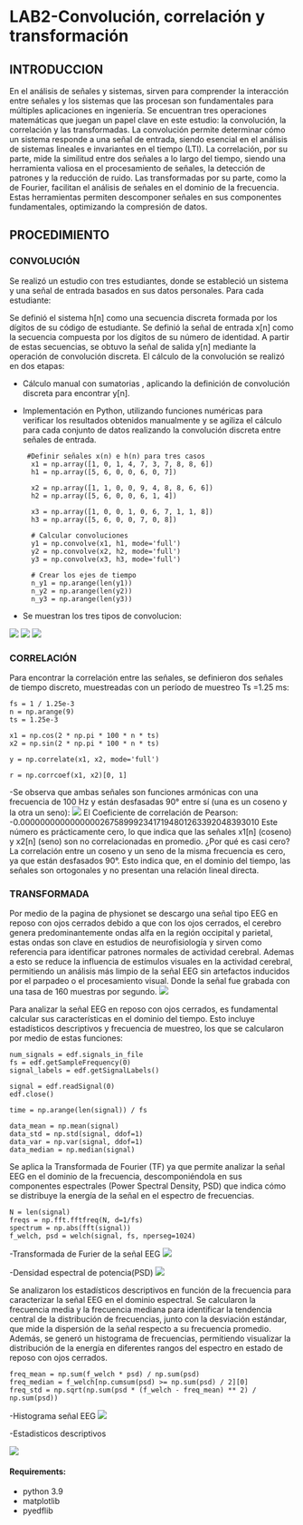 # LAB2-Convolución, correlación y transformación 
## INTRODUCCION 
En el análisis de señales y sistemas, sirven para comprender la interacción entre señales y los sistemas que las procesan son fundamentales para múltiples aplicaciones en ingeniería. Se encuentran tres operaciones matemáticas que juegan un papel clave en este estudio: la convolución, la correlación y las transformadas.
La convolución permite determinar cómo un sistema responde a una señal de entrada, siendo esencial en el análisis de sistemas lineales e invariantes en el tiempo (LTI). La correlación, por su parte, mide la similitud entre dos señales a lo largo del tiempo, siendo una herramienta valiosa en el procesamiento de señales, la detección de patrones y la reducción de ruido. Las transformadas por su parte, como la de Fourier, facilitan el análisis de señales en el dominio de la frecuencia. Estas herramientas permiten descomponer señales en sus componentes fundamentales, optimizando la compresión de datos.
## PROCEDIMIENTO 
### CONVOLUCIÓN
Se realizó un estudio con tres estudiantes, donde se estableció un sistema y una señal de entrada basados en sus datos personales. Para cada estudiante:

Se definió el sistema h[n] como una secuencia discreta formada por los dígitos de su código de estudiante.
Se definió la señal de entrada x[n] como la secuencia compuesta por los dígitos de su número de identidad.
A partir de estas secuencias, se obtuvo la señal de salida y[n] mediante la operación de convolución discreta.
El cálculo de la convolución se realizó en dos etapas:
- Cálculo manual con sumatorias , aplicando la definición de convolución discreta para encontrar y[n].
- Implementación en Python, utilizando funciones numéricas para verificar los resultados obtenidos manualmente y se agiliza el cálculo para cada conjunto de datos realizando la convolución discreta entre señales de entrada.

  ```pitón
   #Definir señales x(n) e h(n) para tres casos
    x1 = np.array([1, 0, 1, 4, 7, 3, 7, 8, 8, 6])
    h1 = np.array([5, 6, 0, 0, 6, 0, 7])

    x2 = np.array([1, 1, 0, 0, 9, 4, 8, 8, 6, 6])
    h2 = np.array([5, 6, 0, 0, 6, 1, 4])

    x3 = np.array([1, 0, 0, 1, 0, 6, 7, 1, 1, 8])
    h3 = np.array([5, 6, 0, 0, 7, 0, 8])

    # Calcular convoluciones
    y1 = np.convolve(x1, h1, mode='full')
    y2 = np.convolve(x2, h2, mode='full')
    y3 = np.convolve(x3, h3, mode='full')

    # Crear los ejes de tiempo
    n_y1 = np.arange(len(y1))
    n_y2 = np.arange(len(y2))
    n_y3 = np.arange(len(y3))
- Se muestran los tres tipos de convolucion:

  
![](https://github.com/DAJO2/LAB2-/blob/main/DIEGOJIMENEZCONVOLUCION.png)
![](https://github.com/DAJO2/LAB2-/blob/main/GABRIELANARANJOCONVOLUCION.png)
![](https://github.com/DAJO2/LAB2-/blob/main/CARLOSBERNALCONVOLUCION.png)

### CORRELACIÓN
Para encontrar la correlación entre las señales, se definieron dos señales de tiempo discreto, muestreadas con un período de muestreo 
Ts =1.25 ms:
  ``` pitón
  fs = 1 / 1.25e-3
  n = np.arange(9)
  ts = 1.25e-3

  x1 = np.cos(2 * np.pi * 100 * n * ts)
  x2 = np.sin(2 * np.pi * 100 * n * ts)

  y = np.correlate(x1, x2, mode='full')

  r = np.corrcoef(x1, x2)[0, 1]
```
-Se observa que ambas señales son funciones armónicas con una frecuencia de 100 Hz y están desfasadas 90° entre sí (una es un coseno y la otra un seno):
![](https://github.com/DAJO2/LAB2-/blob/main/SEÑALES_SIN_COS.png)
El Coeficiente de correlación de Pearson: -0.00000000000000002675899923417194801263392048393010
Este número es prácticamente cero, lo que indica que las señales x1[n] (coseno) y x2[n] (seno) son no correlacionadas en promedio.
 ¿Por qué es casi cero?
La correlación entre un coseno y un seno de la misma frecuencia es cero, ya que están desfasados 90°. Esto indica que, en el dominio del tiempo, las señales son ortogonales y no presentan una relación lineal directa.
### TRANSFORMADA
Por medio de la pagina de physionet se descargo una señal tipo EEG en reposo con ojos cerrados debido a que con los ojos cerrados, el cerebro genera predominantemente ondas alfa en la región occipital y parietal, estas ondas son clave en estudios de neurofisiología y sirven como referencia para identificar patrones normales de actividad cerebral. Ademas a esto se reduce la influencia de estímulos visuales en la actividad cerebral, permitiendo un análisis más limpio de la señal EEG sin artefactos inducidos por el parpadeo o el procesamiento visual. Donde la señal fue grabada con una tasa de 160 muestras por segundo.
![](https://github.com/DAJO2/LAB2-/blob/main/SENALFT.png)

Para analizar la señal EEG en reposo con ojos cerrados, es fundamental calcular sus características en el dominio del tiempo. Esto incluye estadísticos descriptivos y frecuencia de muestreo, los que se calcularon por medio de estas funciones:
 ``` pitón
num_signals = edf.signals_in_file
fs = edf.getSampleFrequency(0)
signal_labels = edf.getSignalLabels()

signal = edf.readSignal(0)
edf.close()

time = np.arange(len(signal)) / fs

data_mean = np.mean(signal)
data_std = np.std(signal, ddof=1)
data_var = np.var(signal, ddof=1)
data_median = np.median(signal)
```
Se aplica la Transformada de Fourier (TF) ya que permite analizar la señal EEG en el dominio de la frecuencia, descomponiéndola en sus componentes espectrales (Power Spectral Density, PSD) que indica cómo se distribuye la energía de la señal en el espectro de frecuencias.
 ``` pitón
N = len(signal)
freqs = np.fft.fftfreq(N, d=1/fs)
spectrum = np.abs(fft(signal))
f_welch, psd = welch(signal, fs, nperseg=1024)
```
-Transformada de Furier de la señal EEG
![](https://github.com/DAJO2/LAB2-/blob/main/TRANSFORMADADEFOURIER.png)

-Densidad espectral de potencia(PSD)
![](https://github.com/DAJO2/LAB2-/blob/main/DENSIDADESPECTRAL.png)

Se analizaron los estadísticos descriptivos en función de la frecuencia para caracterizar la señal EEG en el dominio espectral. Se calcularon la frecuencia media y la frecuencia mediana para identificar la tendencia central de la distribución de frecuencias, junto con la desviación estándar, que mide la dispersión de la señal respecto a su frecuencia promedio. Además, se generó un histograma de frecuencias, permitiendo visualizar la distribución de la energía en diferentes rangos del espectro en estado de reposo con ojos cerrados.
``` pitón
freq_mean = np.sum(f_welch * psd) / np.sum(psd)
freq_median = f_welch[np.cumsum(psd) >= np.sum(psd) / 2][0]
freq_std = np.sqrt(np.sum(psd * (f_welch - freq_mean) ** 2) / np.sum(psd))
```
-Histograma señal EEG
![](https://github.com/DAJO2/LAB2-/blob/main/HISTOGRAMA.png)

-Estadisticos descriptivos

![](https://github.com/DAJO2/LAB2-/blob/main/HISTOGRAMA.png)
#### Requirements:
- python 3.9
- matplotlib
- pyedflib
